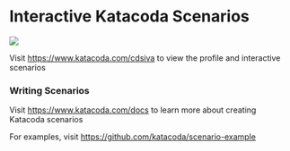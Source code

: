 # Interactive Katacoda Scenarios

[![](http://shields.katacoda.com/katacoda/cdsiva/count.svg)](https://www.katacoda.com/cdsiva "Get your profile on Katacoda.com")

Visit https://www.katacoda.com/cdsiva to view the profile and interactive scenarios

### Writing Scenarios
Visit https://www.katacoda.com/docs to learn more about creating Katacoda scenarios

For examples, visit https://github.com/katacoda/scenario-example
